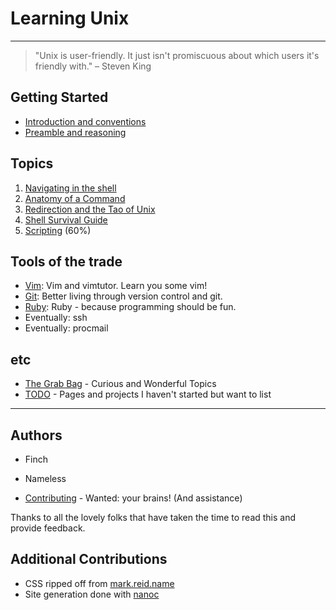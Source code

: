 Learning Unix
===================

- - -

> "Unix is user-friendly. It just isn't promiscuous about which users it's friendly with." – Steven King

Getting Started
---------------

 * [Introduction and conventions](introduction/)
 * [Preamble and reasoning](preamble/)


Topics
-----

 1. [Navigating in the shell](topics/navigation/)
 1. [Anatomy of a Command](topics/command_anatomy/)
 1. [Redirection and the Tao of Unix](topics/redirection/)
 1. [Shell Survival Guide](topics/shell_survival_guide/)
 1. [Scripting](topics/scripting/) (60%)

Tools of the trade
------------------

 - [Vim](tools/vim/): Vim and vimtutor. Learn you some vim!
 - [Git](tools/git/): Better living through version control and git.
 - [Ruby](tools/ruby/): Ruby - because programming should be fun.
 - Eventually: ssh
 - Eventually: procmail

etc
---

 * [The Grab Bag](grabbag/) - Curious and Wonderful Topics
 * [TODO](TODO/) - Pages and projects I haven't started but want to list

- - -

Authors
-------

 * Finch
 * Nameless

 * [Contributing](contributing/) - Wanted: your brains! (And assistance)

Thanks to all the lovely folks that have taken the time to read this and
provide feedback.

Additional Contributions
------------------------

 * CSS ripped off from [mark.reid.name](http://mark.reid.name)
 * Site generation done with [nanoc](http://nanoc.stoneship.org/)
